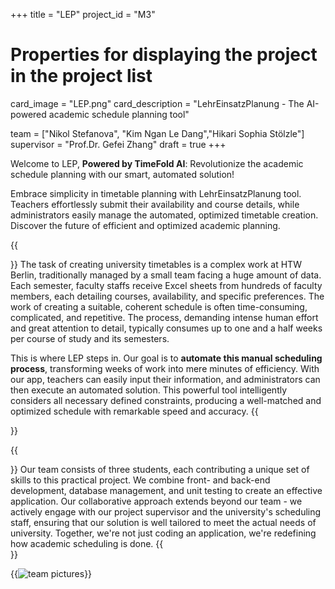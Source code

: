 +++
title = "LEP"
project_id = "M3"

# Properties for displaying the project in the project list
card_image = "LEP.png"
card_description = "LehrEinsatzPlanung - The AI-powered academic schedule planning tool" 

team = ["Nikol Stefanova", "Kim Ngan Le Dang","Hikari Sophia Stölzle"]
supervisor = "Prof.Dr. Gefei Zhang"
draft = true
+++

Welcome to LEP, **Powered by TimeFold AI**: Revolutionize the academic schedule planning with our smart, automated solution! 

Embrace simplicity in timetable planning with LehrEinsatzPlanung tool. Teachers effortlessly submit their availability 
and course details, while administrators easily manage the automated, optimized timetable creation. Discover the future 
of efficient and optimized academic planning.

{{<section title="Our Goal">}}
The task of creating university timetables is a complex work at HTW Berlin, traditionally managed by a small team facing 
a huge amount of data. Each semester, faculty staffs receive Excel sheets from hundreds of faculty members, each detailing 
courses, availability, and specific preferences. The work of creating a suitable, coherent schedule is often time-consuming, 
complicated,  and repetitive. The process, demanding intense human effort and great attention to detail, typically consumes 
up to one and a half weeks per course of study and its semesters.

This is where LEP steps in. Our goal is to **automate this manual scheduling process**, transforming weeks of work into 
mere minutes of efficiency. With our app, teachers can easily input their information, and administrators can then execute 
an automated solution. This powerful tool intelligently considers all necessary defined constraints, producing a well-matched 
and optimized schedule with remarkable speed and accuracy.
{{</section>}}


{{<section title="The team">}}
Our team consists of three students, each contributing a unique set of skills to this practical project. We combine front- and back-end development, database management, and unit testing to create an effective application. Our collaborative approach extends beyond our team - we actively engage with our project supervisor and the university's scheduling staff, ensuring that our solution is well tailored to meet the actual needs of university. Together, we're not just coding an application, we're redefining how academic scheduling is done.
{{</section>}} 

{{<image src="team.png" alt="team pictures">}}
